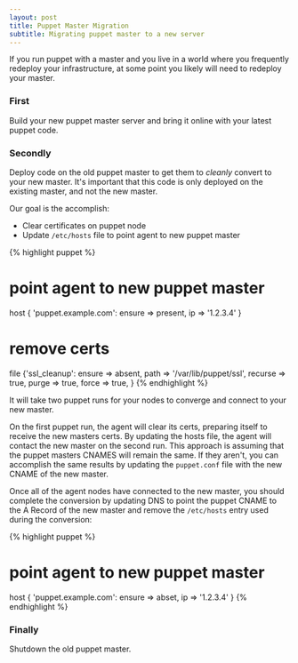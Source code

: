 ```yaml
---
layout: post
title: Puppet Master Migration
subtitle: Migrating puppet master to a new server
---
```


If you run puppet with a master and you live in a world where you frequently redeploy your infrastructure, at some point you likely will need to redeploy your master.

### First
  Build your new puppet master server and bring it online with your latest puppet code.

### Secondly
Deploy code on the old puppet master to get them to *cleanly* convert to your new master. It's important that this code is only deployed on the existing master, and not the new master.

Our goal is the accomplish:

- Clear certificates on puppet node
- Update `/etc/hosts` file to point agent to new puppet master


{% highlight puppet %} 
# point agent to new puppet master
host { 'puppet.example.com':
  ensure => present,
  ip     => '1.2.3.4'
}

# remove certs 
file {'ssl_cleanup':
  ensure  => absent,
  path    => '/var/lib/puppet/ssl',
  recurse => true,
  purge   => true,
  force   => true,
}
{% endhighlight %}

It will take two puppet runs for your nodes to converge and connect to your new master.

On the first puppet run, the agent will clear its certs, preparing itself to receive the new masters certs. By updating the hosts file, the agent will contact the new master on the second run. This approach is assuming that the puppet masters CNAMES will remain the same. If they aren't, you can accomplish the same results by updating the `puppet.conf` file with the new CNAME of the new master.

Once all of the agent nodes have connected to the new master, you should complete the conversion by updating DNS to point the puppet CNAME to the A Record of the new master and remove the `/etc/hosts` entry used during the conversion:

{% highlight puppet %} 
# point agent to new puppet master
host { 'puppet.example.com':
  ensure => abset,
  ip     => '1.2.3.4'
}
{% endhighlight %}


### Finally
Shutdown the old puppet master.
